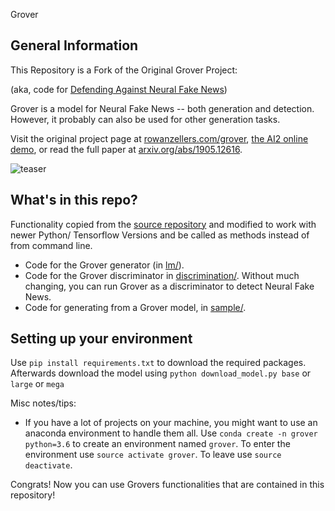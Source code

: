  Grover

## General Information

This Repository is a Fork of the Original Grover Project:

(aka, code for [Defending Against Neural Fake News](https://arxiv.org/abs/1905.12616))

Grover is a model for Neural Fake News -- both generation and detection. However, it probably can also be used for other generation tasks.

Visit the original project page at [rowanzellers.com/grover](https://rowanzellers.com/grover), [the AI2 online demo](https://grover.allenai.org), or read the full paper at [arxiv.org/abs/1905.12616](https://arxiv.org/abs/1905.12616).

![teaser](https://i.imgur.com/VAGFpBe.png "teaser")

## What's in this repo?

Functionality copied from the [source repository](https://github.com/rowanz/grover) and modified to work with newer Python/ Tensorflow Versions and be called as methods instead of from command line.

* Code for the Grover generator (in [lm/](lm/)).
* Code for the Grover discriminator in [discrimination/](discrimination/). Without much changing, you can run Grover as a discriminator to detect Neural Fake News.
* Code for generating from a Grover model, in [sample/](sample/).

## Setting up your environment

Use `pip install requirements.txt` to download the required packages.
Afterwards download the model using `python download_model.py base` or `large` or `mega`

Misc notes/tips:
* If you have a lot of projects on your machine, you might want to use an anaconda environment to handle them all. Use `conda create -n grover python=3.6` to create an environment named `grover`. To enter the environment use `source activate grover`. To leave use `source deactivate`.

Congrats! Now you can use Grovers functionalities that are contained in this repository!
